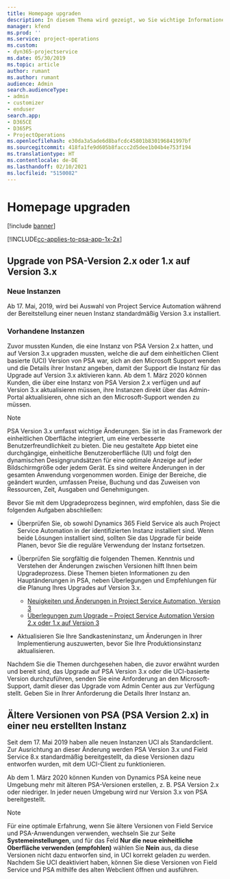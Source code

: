 ```yaml
---
title: Homepage upgraden
description: In diesem Thema wird gezeigt, wo Sie wichtige Informationen über die neuen und geänderten Funktionen in Dynamics 365 Project Service Automation finden sowie den Prozess für das Upgraden auf die neueste Version.
manager: kfend
ms.prod: ''
ms.service: project-operations
ms.custom:
- dyn365-projectservice
ms.date: 05/30/2019
ms.topic: article
author: rumant
ms.author: rumant
audience: Admin
search.audienceType:
- admin
- customizer
- enduser
search.app:
- D365CE
- D365PS
- ProjectOperations
ms.openlocfilehash: e30da3a5ade6d8bafcdc45801b830196841997bf
ms.sourcegitcommit: 418fa1fe9d605b8faccc2d5dee1b04b4e753f194
ms.translationtype: HT
ms.contentlocale: de-DE
ms.lasthandoff: 02/10/2021
ms.locfileid: "5150082"
---
```

# <a name="upgrade-home-page"></a>Homepage upgraden

[!include [banner](../includes/psa-now-project-operations.md)]

[!INCLUDE[cc-applies-to-psa-app-1x-2x](../includes/cc-applies-to-psa-app-1x-2x.md)]

## <a name="upgrade-from-psa-version-2x-or-1x-to-version-3x"></a>Upgrade von PSA-Version 2.x oder 1.x auf Version 3.x

### <a name="new-instances"></a>Neue Instanzen

Ab 17. Mai, 2019, wird bei Auswahl von Project Service Automation während der Bereitstellung einer neuen Instanz standardmäßig Version 3.x installiert.

### <a name="existing-instances"></a>Vorhandene Instanzen

Zuvor mussten Kunden, die eine Instanz von PSA Version 2.x hatten, und auf Version 3.x upgraden mussten, welche die auf dem einheitlichen Client basierte (UCI) Version von PSA war, sich an den Microsoft Support wenden und die Details ihrer Instanz angeben, damit der Support die Instanz für das Upgrade auf Version 3.x aktivieren kann. Ab dem 1. März 2020 können Kunden, die über eine Instanz von PSA Version 2.x verfügen und auf Version 3.x aktualisieren müssen, ihre Instanzen direkt über das Admin-Portal aktualisieren, ohne sich an den Microsoft-Support wenden zu müssen.  

> [!NOTE]
> PSA Version 3.x umfasst wichtige Änderungen. Sie ist in das Framework der einheitlichen Oberfläche integriert, um eine verbesserte Benutzerfreundlichkeit zu bieten. Die neu gestaltete App bietet eine durchgängige, einheitliche Benutzeroberfläche (UI) und folgt den dynamischen Designgrundsätzen für eine optimale Anzeige auf jeder Bildschirmgröße oder jedem Gerät. Es sind weitere Änderungen in der gesamten Anwendung vorgenommen worden. Einige der Bereiche, die geändert wurden, umfassen Preise, Buchung und das Zuweisen von Ressourcen, Zeit, Ausgaben und Genehmigungen.

Bevor Sie mit dem Upgradeprozess beginnen, wird empfohlen, dass Sie die folgenden Aufgaben abschließen:

- Überprüfen Sie, ob sowohl Dynamics 365 Field Service als auch Project Service Automation in der identifizierten Instanz installiert sind. Wenn beide Lösungen installiert sind, sollten Sie das Upgrade für beide Planen, bevor Sie die reguläre Verwendung der Instanz fortsetzen.
- Überprüfen Sie sorgfältig die folgenden Themen. Kenntnis und Verstehen der Änderungen zwischen Versionen hilft Ihnen beim Upgradeprozess. Diese Themen bieten Informationen zu den Hauptänderungen in PSA, neben Überlegungen und Empfehlungen für die Planung Ihres Upgrades auf Version 3.x.

    - [Neuigkeiten und Änderungen in Project Service Automation, Version 3](whats-new-changed-v3.md)
    - [Überlegungen zum Upgrade – Project Service Automation Version 2.x oder 1.x auf Version 3](upgrade-v3.md)

- Aktualisieren Sie Ihre Sandkasteninstanz, um Änderungen in Ihrer Implementierung auszuwerten, bevor Sie Ihre Produktionsinstanz aktualisieren.

Nachdem Sie die Themen durchgesehen haben, die zuvor erwähnt wurden und bereit sind, das Upgrade auf PSA Version 3.x oder die UCI-basierte Version durchzuführen, senden Sie eine Anforderung an den Microsoft-Support, damit dieser das Upgrade vom Admin Center aus zur Verfügung stellt. Geben Sie in Ihrer Anforderung die Details Ihrer Instanz an.

## <a name="older-versions-of-psa-psa-version-2x-in-a-newly-created-instance"></a>Ältere Versionen von PSA (PSA Version 2.x) in einer neu erstellten Instanz

Seit dem 17. Mai 2019 haben alle neuen Instanzen UCI als Standardclient. Zur Ausrichtung an dieser Änderung werden PSA Version 3.x und Field Service 8.x standardmäßig bereitgestellt, da diese Versionen dazu entworfen wurden, mit dem UCI-Client zu funktionieren.

Ab dem 1. März 2020 können Kunden von Dynamics PSA keine neue Umgebung mehr mit älteren PSA-Versionen erstellen, z. B. PSA Version 2.x oder niedriger. In jeder neuen Umgebung wird nur Version 3.x von PSA bereitgestellt.

> [!NOTE]
> Für eine optimale Erfahrung, wenn Sie ältere Versionen von Field Service und PSA-Anwendungen verwenden, wechseln Sie zur Seite **Systemeinstellungen**, und für das Feld **Nur die neue einheitliche Oberfläche verwenden (empfohlen)** wählen Sie **Nein** aus, da diese Versionen nicht dazu entworfen sind, in UCI korrekt geladen zu werden. Nachdem Sie UCI deaktiviert haben, können Sie diese Versionen von Field Service und PSA mithilfe des alten Webclient öffnen und ausführen. 
